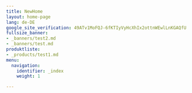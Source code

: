```yaml
---
title: NewHome
layout: home-page
lang: de-DE
google_site_verification: 49ATv1MoFQJ-6fKTIyVyHcXhIx2ottnWEwlLnKGAQfU
fullsize_banner:
- _banners/test2.md
- _banners/test.md
produktliste:
- _products/test1.md
menu:
  navigation:
    identifier: _index
    weight: 1

---
```

